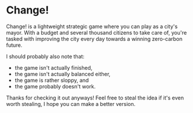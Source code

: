 # Change!
Change! is a lightweight strategic game where you can play as a city's mayor. With a budget and several thousand citizens to take care of, you're tasked with improving the city every day towards a winning zero-carbon future. 


I should probably also note that:
- the game isn't actually finished,
- the game isn't actually balanced either,
- the game is rather sloppy, and
- the game probably doesn't work.


Thanks for checking it out anyways! Feel free to steal the idea if it's even worth stealing, I hope you can make a better version.
